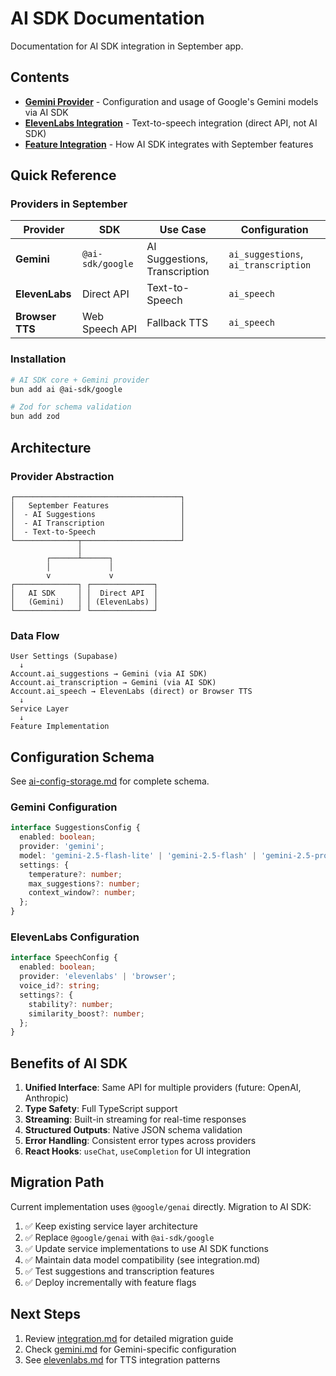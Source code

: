 # AI SDK Documentation

Documentation for AI SDK integration in September app.

## Contents

- [**Gemini Provider**](gemini.md) - Configuration and usage of Google's Gemini models via AI SDK
- [**ElevenLabs Integration**](elevenlabs.md) - Text-to-speech integration (direct API, not AI SDK)
- [**Feature Integration**](integration.md) - How AI SDK integrates with September features

## Quick Reference

### Providers in September

| Provider        | SDK              | Use Case                      | Configuration                        |
| --------------- | ---------------- | ----------------------------- | ------------------------------------ |
| **Gemini**      | `@ai-sdk/google` | AI Suggestions, Transcription | `ai_suggestions`, `ai_transcription` |
| **ElevenLabs**  | Direct API       | Text-to-Speech                | `ai_speech`                          |
| **Browser TTS** | Web Speech API   | Fallback TTS                  | `ai_speech`                          |

### Installation

```bash
# AI SDK core + Gemini provider
bun add ai @ai-sdk/google

# Zod for schema validation
bun add zod
```

## Architecture

### Provider Abstraction

```
┌─────────────────────────────────────┐
│   September Features                │
│  - AI Suggestions                   │
│  - AI Transcription                 │
│  - Text-to-Speech                   │
└──────────────┬──────────────────────┘
               │
        ┌──────┴──────┐
        │             │
        v             v
┌──────────────┐ ┌──────────────┐
│   AI SDK     │ │  Direct API  │
│   (Gemini)   │ │ (ElevenLabs) │
└──────────────┘ └──────────────┘
```

### Data Flow

```
User Settings (Supabase)
  ↓
Account.ai_suggestions → Gemini (via AI SDK)
Account.ai_transcription → Gemini (via AI SDK)
Account.ai_speech → ElevenLabs (direct) or Browser TTS
  ↓
Service Layer
  ↓
Feature Implementation
```

## Configuration Schema

See [ai-config-storage.md](../specs/ai-config-storage.md) for complete schema.

### Gemini Configuration

```typescript
interface SuggestionsConfig {
  enabled: boolean;
  provider: 'gemini';
  model: 'gemini-2.5-flash-lite' | 'gemini-2.5-flash' | 'gemini-2.5-pro';
  settings: {
    temperature?: number;
    max_suggestions?: number;
    context_window?: number;
  };
}
```

### ElevenLabs Configuration

```typescript
interface SpeechConfig {
  enabled: boolean;
  provider: 'elevenlabs' | 'browser';
  voice_id?: string;
  settings?: {
    stability?: number;
    similarity_boost?: number;
  };
}
```

## Benefits of AI SDK

1. **Unified Interface**: Same API for multiple providers (future: OpenAI, Anthropic)
2. **Type Safety**: Full TypeScript support
3. **Streaming**: Built-in streaming for real-time responses
4. **Structured Outputs**: Native JSON schema validation
5. **Error Handling**: Consistent error types across providers
6. **React Hooks**: `useChat`, `useCompletion` for UI integration

## Migration Path

Current implementation uses `@google/genai` directly. Migration to AI SDK:

1. ✅ Keep existing service layer architecture
2. ✅ Replace `@google/genai` with `@ai-sdk/google`
3. ✅ Update service implementations to use AI SDK functions
4. ✅ Maintain data model compatibility (see integration.md)
5. ✅ Test suggestions and transcription features
6. ✅ Deploy incrementally with feature flags

## Next Steps

1. Review [integration.md](integration.md) for detailed migration guide
2. Check [gemini.md](gemini.md) for Gemini-specific configuration
3. See [elevenlabs.md](elevenlabs.md) for TTS integration patterns
